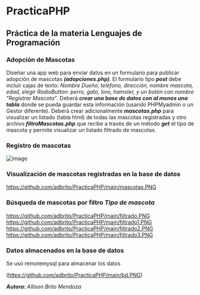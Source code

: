 # PracticaPHP
## Práctica de la materia Lenguajes de Programación
### Adopción de Mascotas
Diseñar una app web para enviar datos en un formulario para publicar adopción de mascotas ***(adopciones.php)***. El formulario tipo ***post*** debe incluir cajas de texto: *Nombre Dueño, teléfono, dirección, nombre mascota, edad, elegir RadioButton: perro, gato, loro, hamster, y un botón con nombre "Registrar Mascota"*.
Deberá ***crear una base de datos con al menos una tabla*** donde se pueda guardar esta información (usando PHPMyadmin o un Gestor diferente).
Deberá crear adicionalmente ***mascotas.php*** para visualizar un listado (tabla html) de todas las mascotas registradas y otro archivo ***filtroMascotas.php*** que recibe a través de un método ***get*** el tipo de mascota y permite visualizar un listado filtrado de mascotas.

### Registro de mascotas
![image](https://github.com/adbrito/PracticaPHP/blob/main/adopciones.PNG)

### Visualización de mascotas registradas en la base de datos
https://github.com/adbrito/PracticaPHP/main/mascotas.PNG

### Búsqueda de mascotas por filtro *Tipo de mascota*
https://github.com/adbrito/PracticaPHP/main/filtrado.PNG
https://github.com/adbrito/PracticaPHP/main/filtrado1.PNG
https://github.com/adbrito/PracticaPHP/main/filtrado2.PNG
https://github.com/adbrito/PracticaPHP/main/filtrado3.PNG


### Datos almacenados en la base de datos
Se usó remotemysql para almacenar los datos

(https://github.com/adbrito/PracticaPHP/main/bd.PNG)






***Autora:*** *Allison Brito Mendoza*